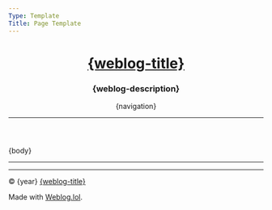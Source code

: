 ```yaml
---
Type: Template
Title: Page Template
---
```


<!DOCTYPE html>
<html lang="en">
<!-- Page Template -->
<!-- Weblog.lol/configuration/landing-page-template.md -->
<!-- HEAD -->
<head>
<meta charset="UTF-8">
<meta name="viewport" content="width=device-width, initial-scale=1">
<title>{weblog-title}{separator}{post-title}</title>
<!-- Font Awesome Free via CDN -->
<link rel="preconnect" href="https://cdnjs.cloudflare.com">
<link rel="stylesheet" href="https://cdnjs.cloudflare.com/ajax/libs/font-awesome/6.7.2/css/all.min.css" crossorigin="anonymous" referrerpolicy="no-referrer">
<!-- /style.css -->
<link rel="stylesheet" href="/style.css">
<!-- JavaScripts -->
<!-- CODE HIGHLIGHTING -->
<!-- /dracula.css - Dracula Theme v1.2.5 -->
<link rel="stylesheet" href="/dracula.css">
<script src="https://cdnjs.cloudflare.com/ajax/libs/highlight.js/9.4.0/highlight.min.js"></script>
<script>hljs.highlightAll();</script>
</head>
<!-- BODY -->
<body>
<a id="top"></a>

<!-- HEADER -->
<header>
<h1 class="weblog-title"><a href="/">{weblog-title}</a></h1>
<a href="https://social.lol/@luxury_format"><i class="fa-brands fa-mastodon"></i></a> <a href="/feeds"><i class="fa-solid fa-rss"></i></a>
<h3 class="weblog-description">{weblog-description}</h3>
{navigation}
<hr>
</header>

<!-- MAIN NO TITLE LINK -->
<main class="no-title-link">

{body}

</main>

<!-- FOOTER -->
<footer>
<hr>

<script src="https://status.lol/luxury-format.js?time&link&fluent&pretty"></script>

<hr>

<p>&copy; {year} <a href="/">{weblog-title}</a></p>

<p class="footer-weblog-p">Made with <a href="https://weblog.lol">Weblog.lol</a>.</p>
</footer>

</body>
</html>
